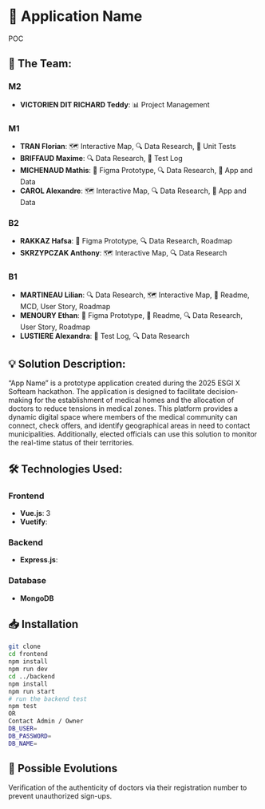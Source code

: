 # 🏥 Application Name
POC

## 👥 The Team:

### M2
- **VICTORIEN DIT RICHARD Teddy**: 📊 Project Management

### M1
- **TRAN Florian**: 🗺️ Interactive Map, 🔍 Data Research, 🧪 Unit Tests
- **BRIFFAUD Maxime**: 🔍 Data Research, 📝 Test Log
- **MICHENAUD Mathis**: 🎨 Figma Prototype, 🔍 Data Research, 📱 App and Data
- **CAROL Alexandre**: 🗺️ Interactive Map, 🔍 Data Research, 📱 App and Data

### B2
- **RAKKAZ Hafsa**: 🎨 Figma Prototype, 🔍 Data Research, Roadmap
- **SKRZYPCZAK Anthony**: 🗺️ Interactive Map, 🔍 Data Research

### B1
- **MARTINEAU Lilian**: 🔍 Data Research, 🗺️ Interactive Map, 📄 Readme, MCD, User Story, Roadmap
- **MENOURY Ethan**: 🎨 Figma Prototype, 📄 Readme, 🔍 Data Research, User Story, Roadmap
- **LUSTIERE Alexandra**: 📝 Test Log, 🔍 Data Research

## 💡 Solution Description:
“App Name” is a prototype application created during the 2025 ESGI X Softeam hackathon. The application is designed to facilitate decision-making for the establishment of medical homes and the allocation of doctors to reduce tensions in medical zones.
This platform provides a dynamic digital space where members of the medical community can connect, check offers, and identify geographical areas in need to contact municipalities. Additionally, elected officials can use this solution to monitor the real-time status of their territories.

## 🛠️ Technologies Used:

### Frontend
- **Vue.js**: 3
- **Vuetify**:

### Backend
- **Express.js**:

### Database
- **MongoDB**

## 📥 Installation

```bash
git clone
cd frontend
npm install
npm run dev
cd ../backend
npm install
npm run start
# run the backend test
npm test
OR
Contact Admin / Owner
DB_USER=
DB_PASSWORD=
DB_NAME=
```

## 🌟 Possible Evolutions

Verification of the authenticity of doctors via their registration number to prevent unauthorized sign-ups.
